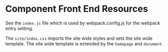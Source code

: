 # Component Front End Resources

See the `index.js` file which is used by webpack.config.js for the webpack
entry setting.

The `site/index.css` imports the site wide styles and sets the site wide
template.  The site wide template is extended by the `homepage` and `document`.
